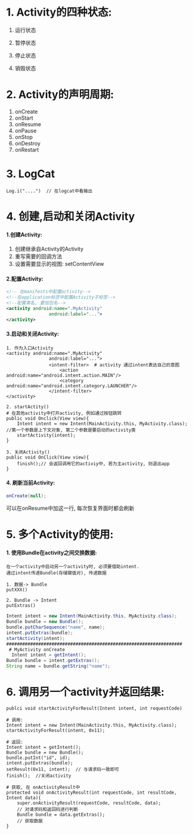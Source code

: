 # 1. Activity的四种状态:

1. 运行状态



2. 暂停状态



3. 停止状态



4. 销毁状态

# 2. Activity的声明周期:

1. onCreate
2. onStart
3. onResume
4. onPause
5. onStop
6. onDestroy
7. onRestart

# 3. LogCat

~~~properties
Log.i("....")  // 在logcat中看输出
~~~

# 4. 创建,启动和关闭Activity

#### 1.创建Activity:

1. 创建继承自Activity的Activity
2. 重写需要的回调方法
3. 设置需要显示的视图: setContentView

#### 2.配置Activity:

~~~xml
<!-- 在manifests中配置activity-->
<!--在application标签中配置Activity子标签-->
<!--配置类名, 要加包名-->
<activity android:name=".MyActivity"    
				android:label="...">
</activity>
~~~

#### 3.启动和关闭Activity:

~~~properties
1. 作为入口Activity
<activity android:name=".MyActivity"    
				android:label="...">
				<intent-filter>  # activity 通过intent表达自己的意图 
					<action android:name="android.intent.action.MAIN"/>
					<category android:name="android.intent.category.LAUNCHER"/>
				</intent-filter>
</activity>
~~~

~~~properties
2. startActity()
# 在其他activity中打开activity, 例如通过按钮跳转
public void Onclick(View view){
	Intent intent = new Intent(MainActivity.this, MyActivity.class); //第一个参数是上下文对象, 第二个参数是要启动的activity类
    startActivity(intent);
}
~~~

~~~properties
3. 关闭Activity()
public void OnClick(View view){
	finish();// 会返回调用它的activiy中, 若为主activity, 则退出app
}
~~~

#### 4. 刷新当前Activity:

~~~java
onCreate(null);
~~~

可以在onResume中加这一行, 每次恢复界面时都会刷新

# 5. 多个Activity的使用:

#### 1. 使用Bundle在activity之间交换数据:

~~~properties
在一个activity中启动另一个activity时, 必须要借助intent.
通过intent传递Bundle(存储键值对), 传递数据
~~~

~~~properties
1. 数据-> Bundle
putXXX()

2. Bundle -> Intent
putExtras()
~~~

~~~java
Intent intent = new Intent(MainActivity.this, MyActivity.class);
Bundle bundle = new Bundle();
bundle.putCharSequence("name", name);
intent.putExtras(bundle);
startActivity(intent);
##################################################################
 # MyActivity onCreate
  Intent intent = getIntent();
Bundle bundle = intent.getExtras();
String name = bundle.getString("name");
~~~

# 6. 调用另一个activity并返回结果:

~~~http
publci void startActivityForResult(Intent intent, int requestCode)
~~~

~~~properties
# 调用:
Intent intent = new Intent(MainActivity.this, MyActivity.class);
startActivityForResult(intent, 0x11);

# 返回:
Intent intent = getIntent();
Bundle bundle = new Bundle();
bundle.putInt("id", id);
intent.putExtras(bundle);
setResult(0x11, intent);  // 与请求码一致即可
finish();  //关闭activity

# 获取, 在 onActivityResult中
protected void onActivityResult(int requestCode, int resultCode, Intent data){
	super.onActivityResult(requestCode, resultCode, data);
	// 对请求码和返回码进行判断
	Bundle bundle = data.getExtras();
	// 获取数据
}

~~~